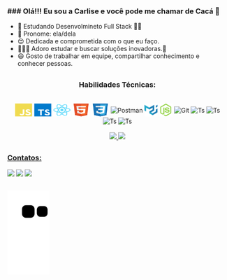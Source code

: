 <h3><strong align="center" >### Olá!!! Eu sou a Carlise e você pode me chamar de Cacá  👋</strong></h3>


- 🌱 Estudando Desenvolmineto Full Stack 👩‍🎓
- 🤗 Pronome: ela/dela
- 😍 Dedicada e comprometida com o que eu faço.
- 👩🏽‍💻 Adoro estudar e buscar soluções inovadoras.🚀
- 😄 Gosto de trabalhar em equipe, compartilhar conhecimento e conhecer pessoas.

##

<h3 align="center">Habilidades Técnicas:</h3>
 <div align="center" style="display: inline_block"><br>
  <img align="center" alt="Js" height="30" width="40" src="https://raw.githubusercontent.com/devicons/devicon/master/icons/javascript/javascript-plain.svg">
  <img align="center" alt="Ts" height="30" width="40" src="https://raw.githubusercontent.com/devicons/devicon/master/icons/typescript/typescript-plain.svg">
  <img align="center" alt="React" height="30" width="40" src="https://raw.githubusercontent.com/devicons/devicon/master/icons/react/react-original.svg">
  <img align="center" alt="HTML" height="30" width="40" src="https://raw.githubusercontent.com/devicons/devicon/master/icons/html5/html5-original.svg">
  <img align="center" alt="CSS" height="30" width="40" src="https://raw.githubusercontent.com/devicons/devicon/master/icons/css3/css3-original.svg">
  <img align="center" alt="Postman" height="30" width="30" src="https://www.vectorlogo.zone/logos/getpostman/getpostman-icon.svg" alt="postman" />
 <img align="center" alt="material-ui" height="30" width="30"  src="https://raw.githubusercontent.com/devicons/devicon/2809b567852a4648062a2d3e7c1c531367458c0b/icons/materialui/materialui-original.svg"  width="50" />
 <img align="center" alt="nodejs" height="30" width="30"  src="https://raw.githubusercontent.com/devicons/devicon/2809b567852a4648062a2d3e7c1c531367458c0b/icons/nodejs/nodejs-original.svg" alt="nodejs" width="50" />
  <img align="center" alt="Git" height="50" width="50" src="https://cdn.jsdelivr.net/gh/devicons/devicon/icons/mysql/mysql-original-wordmark.svg">
  <img align="center" alt="Ts" height="30" width="40" src="https://cdn.jsdelivr.net/gh/devicons/devicon/icons/git/git-plain.svg""> 
  <img align="center" alt="Ts" height="30" width="40" src="https://cdn.jsdelivr.net/gh/devicons/devicon/icons/npm/npm-original-wordmark.svg" />       
  <img align="center" alt="Ts" height="30" width="40" src="https://cdn.jsdelivr.net/gh/devicons/devicon/icons/c/c-original.svg" />
  <img align="center" alt="Ts" height="30" width="80" src="https://user-images.githubusercontent.com/92445126/162367951-9fee5709-0e05-4424-bc1e-0a8615a2a9c5.png"/>
          
          
           
          


</div><br>
<div align="center" >
  <a href="https://github.com/Carlisegd">
  <img height="150em" src="https://github-readme-stats.vercel.app/api?username=carlisegd&show_icons=true&theme=cobalt&include_all_commits=true&count_private=true"/> 
  <img height="150em" src="https://github-readme-stats.vercel.app/api/top-langs/?username=carlisegd&layout=compact&langs_count=7&theme=cobalt"/>
</div>
  
  ##
 
<h3 align="left">Contatos:</h3>
<div 
 <a href="https://mail.google.com/mail/u/1/?ogbl#inbox"  target="_blank"><img src="https://img.shields.io/badge/Gmail-D14836?style=for-the-badge&logo=gmail&logoColor=white"><a/>
  <a href="https://www.linkedin.com/in/carlise-garbin-debona-b62002121/" target="_blank"><img src="https://img.shields.io/badge/-LinkedIn-%230077B5?style=for-the-badge&logo=linkedin&logoColor=white" target="_blank"></a>
 <a href="https://api.whatsapp.com/send?phone=5551996396284"  target="_blank"><img src="https://img.shields.io/badge/WhatsApp-5579998311993?style=for-the-badge&logo=whatsapp&logoColor=white "><a/>
</div>
 
   ##
![Snake animation](https://github.com/rafaballerini/rafaballerini/blob/output/github-contribution-grid-snake.svg)
